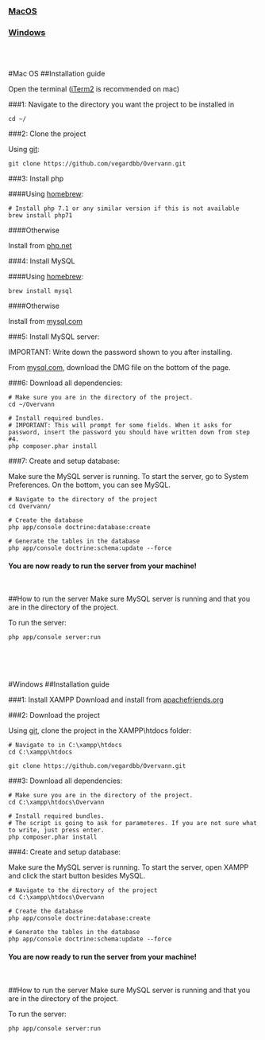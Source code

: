 ### [MacOS](#MacOS)

### [Windows](#Windows)

<br>
<br>

#<a name="MacOS">Mac OS</a>
##Installation guide

Open the terminal ([iTerm2](https://www.iterm2.com) is recommended on mac)

###1: Navigate to the directory you want the project to be installed in

```
cd ~/
```

###2: Clone the project

Using [git](https://git-scm.com/doc):

```
git clone https://github.com/vegardbb/Overvann.git
```


###3: Install php

####Using [homebrew](http://brew.sh): 

```
# Install php 7.1 or any similar version if this is not available
brew install php71
```

####Otherwise 

Install from [php.net](http://php.net/manual/en/install.macosx.php)


###4: Install MySQL

####Using [homebrew](http://brew.sh): 

```
brew install mysql
```

####Otherwise 

Install from [mysql.com](https://dev.mysql.com/doc/refman/5.7/en/osx-installation-pkg.html)


###5: Install MySQL server:

IMPORTANT: Write down the password shown to you after installing.

From [mysql.com](https://dev.mysql.com/downloads/mysql/), download the DMG file on the bottom of the page.



###6: Download all dependencies:
```
# Make sure you are in the directory of the project.
cd ~/Overvann

# Install required bundles.
# IMPORTANT: This will prompt for some fields. When it asks for password, insert the password you should have written down from step #4.
php composer.phar install
```

###7: Create and setup database:

Make sure the MySQL server is running. To start the server, go to System Preferences. On the bottom, you can see MySQL. 

```
# Navigate to the directory of the project
cd Overvann/

# Create the database
php app/console doctrine:database:create

# Generate the tables in the database
php app/console doctrine:schema:update --force
```


#### You are now ready to run the server from your machine!

<br>

##How to run the server
Make sure MySQL server is running and that you are in the directory of the project.

To run the server:
```
php app/console server:run
```

<br>
<br>
<br>

#<a name="Windows">Windows</a>
##Installation guide



###1: Install XAMPP
Download and install from [apachefriends.org](https://www.apachefriends.org/download.html)


###2: Download the project

Using [git](https://git-scm.com/doc), clone the project in the XAMPP\htdocs folder:

```
# Navigate to in C:\xampp\htdocs
cd C:\xampp\htdocs

git clone https://github.com/vegardbb/Overvann.git
```


###3: Download all dependencies:
```
# Make sure you are in the directory of the project.
cd C:\xampp\htdocs\Overvann

# Install required bundles.
# The script is going to ask for parameteres. If you are not sure what to write, just press enter.
php composer.phar install
```

###4: Create and setup database:

Make sure the MySQL server is running. To start the server, open XAMPP and click the start button besides MySQL. 

```
# Navigate to the directory of the project
cd C:\xampp\htdocs\Overvann

# Create the database
php app/console doctrine:database:create

# Generate the tables in the database
php app/console doctrine:schema:update --force
```

#### You are now ready to run the server from your machine!

<br>

##How to run the server
Make sure MySQL server is running and that you are in the directory of the project.

To run the server:
```
php app/console server:run
```





